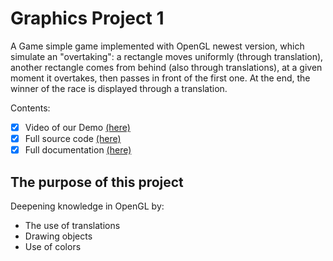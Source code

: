 # Graphics Project 1

A Game simple game implemented with OpenGL newest version, which simulate an "overtaking": a rectangle moves uniformly (through translation), another rectangle comes from behind (also through translations), at a given moment it overtakes, then passes in front of the first one. At the end, the winner of the race is displayed through a translation.

Contents:
- [x] Video of our Demo [(here)](https://youtu.be/B3KCT0iciRw)
- [x] Full source code [(here)](../main/Lab1LinteRobert/proiectGrafica.cpp)
- [x] Full documentation [(here)](../main/Documentation.pdf)

## The purpose of this project
Deepening knowledge in OpenGL by:
- The use of translations
- Drawing objects
- Use of colors
